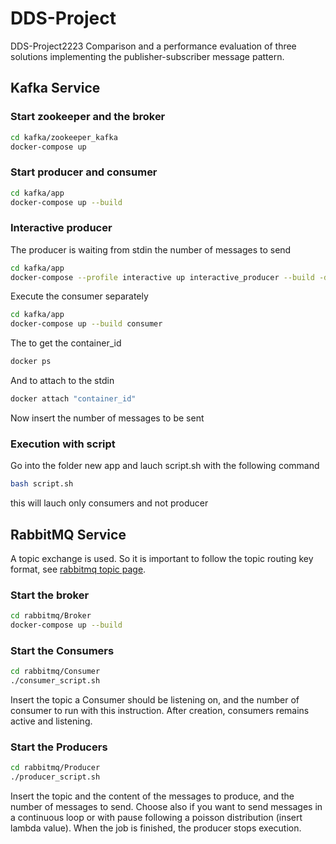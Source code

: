 # DDS-Project
 DDS-Project2223
Comparison and a performance evaluation of three solutions implementing the publisher-subscriber message pattern.
## Kafka Service
### Start zookeeper and the broker

```bash
cd kafka/zookeeper_kafka
docker-compose up 
```

### Start producer and consumer

```bash
cd kafka/app
docker-compose up --build 
```
### Interactive producer 
The producer is waiting from stdin the number of messages to send

```bash
cd kafka/app
docker-compose --profile interactive up interactive_producer --build -d
```
Execute the consumer separately
```bash
cd kafka/app
docker-compose up --build consumer 
```
The to get the container_id
```bash
docker ps
```
And to attach to the stdin 

```bash
docker attach "container_id"
```
Now insert the number of messages to be sent

### Execution with script
Go into the folder new app and lauch script.sh with the following command


```bash
bash script.sh
```

this will lauch only consumers and not producer

## RabbitMQ Service
A topic exchange is used. So it is important to follow the topic routing key format, see [rabbitmq topic page](https://www.rabbitmq.com/tutorials/tutorial-five-java.html).
### Start the broker
```bash
cd rabbitmq/Broker
docker-compose up --build 
```
### Start the Consumers
```bash
cd rabbitmq/Consumer
./consumer_script.sh
```
Insert the topic a Consumer should be listening on, and the number of consumer to run with this instruction.
After creation, consumers remains active and listening.
### Start the Producers
```bash
cd rabbitmq/Producer
./producer_script.sh
```
Insert the topic and the content of the messages to produce, and the number of messages to send.
Choose also if you want to send messages in a continuous loop or with pause following a poisson distribution (insert lambda value).
When the job is finished, the producer stops execution.

